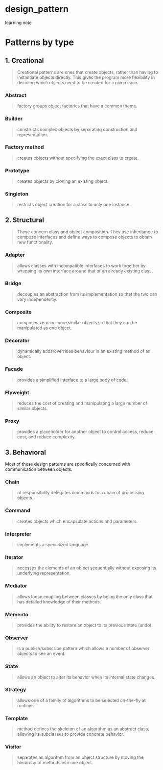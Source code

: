 # design_pattern
learning note

# Patterns by type
## 1. Creational

> Creational patterns are ones that create objects, rather than having to instantiate objects directly. This gives the program more flexibility in deciding which objects need to be created for a given case.

### Abstract
> factory groups object factories that have a common theme.
### Builder 
> constructs complex objects by separating construction and representation.
### Factory method 
> creates objects without specifying the exact class to create.
### Prototype 
> creates objects by cloning an existing object.
### Singleton 
> restricts object creation for a class to only one instance.

## 2. Structural
> These concern class and object composition. They use inheritance to compose interfaces and define ways to compose objects to obtain new functionality.

### Adapter 
> allows classes with incompatible interfaces to work together by wrapping its own interface around that of an already existing class.
### Bridge 
> decouples an abstraction from its implementation so that the two can vary independently.
### Composite 
> composes zero-or-more similar objects so that they can be manipulated as one object.
### Decorator 
> dynamically adds/overrides behaviour in an existing method of an object.
### Facade 
> provides a simplified interface to a large body of code.
### Flyweight 
> reduces the cost of creating and manipulating a large number of similar objects.
### Proxy 
> provides a placeholder for another object to control access, reduce cost, and reduce complexity.

## 3. Behavioral
Most of these design patterns are specifically concerned with communication between objects.

### Chain  
> of responsibility delegates commands to a chain of processing objects.
### Command  
> creates objects which encapsulate actions and parameters.
### Interpreter  
> implements a specialized language.
### Iterator  
> accesses the elements of an object sequentially without exposing its underlying representation.
### Mediator  
> allows loose coupling between classes by being the only class that has detailed knowledge of their methods.
### Memento  
> provides the ability to restore an object to its previous state (undo).
### Observer  
> is a publish/subscribe pattern which allows a number of observer objects to see an event.
### State  
> allows an object to alter its behavior when its internal state changes.
### Strategy  
> allows one of a family of algorithms to be selected on-the-fly at runtime.
### Template 
> method defines the skeleton of an algorithm as an abstract class, allowing its subclasses to provide concrete behavior.
### Visitor  
> separates an algorithm from an object structure by moving the hierarchy of methods into one object.
